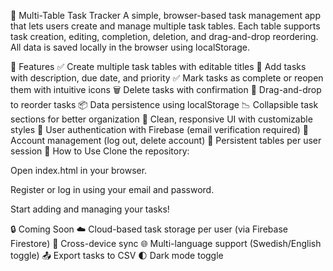 📝 Multi-Table Task Tracker
A simple, browser-based task management app that lets users create and manage multiple task tables.
Each table supports task creation, editing, completion, deletion, and drag-and-drop reordering.
All data is saved locally in the browser using localStorage.

🚀 Features
✅ Create multiple task tables with editable titles
📝 Add tasks with description, due date, and priority
✅ Mark tasks as complete or reopen them with intuitive icons
🗑️ Delete tasks with confirmation
🔀 Drag-and-drop to reorder tasks
📦 Data persistence using localStorage
📉 Collapsible task sections for better organization
🎨 Clean, responsive UI with customizable styles
🔐 User authentication with Firebase (email verification required)
👤 Account management (log out, delete account)
📁 Persistent tables per user session
🧪 How to Use
Clone the repository:


Open index.html in your browser.

Register or log in using your email and password.

Start adding and managing your tasks!

🔒 Coming Soon
☁️ Cloud-based task storage per user (via Firebase Firestore)
🔄 Cross-device sync
🌐 Multi-language support (Swedish/English toggle)
📤 Export tasks to CSV
🌓 Dark mode toggle
